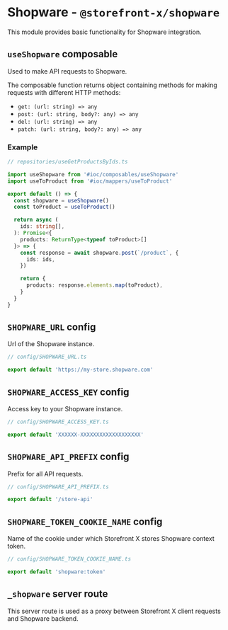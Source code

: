 # Shopware - `@storefront-x/shopware`

This module provides basic functionality for Shopware integration.

## `useShopware` composable

Used to make API requests to Shopware.

The composable function returns object containing methods for making requests with different HTTP methods:

- `get: (url: string) => any`
- `post: (url: string, body?: any) => any`
- `del: (url: string) => any`
- `patch: (url: string, body?: any) => any`

### Example

```ts
// repositories/useGetProductsByIds.ts

import useShopware from '#ioc/composables/useShopware'
import useToProduct from '#ioc/mappers/useToProduct'

export default () => {
  const shopware = useShopware()
  const toProduct = useToProduct()

  return async (
    ids: string[],
  ): Promise<{
    products: ReturnType<typeof toProduct>[]
  }> => {
    const response = await shopware.post(`/product`, {
      ids: ids,
    })

    return {
      products: response.elements.map(toProduct),
    }
  }
}
```

## `SHOPWARE_URL` config

Url of the Shopware instance.

```ts
// config/SHOPWARE_URL.ts

export default 'https://my-store.shopware.com'
```

## `SHOPWARE_ACCESS_KEY` config

Access key to your Shopware instance.

```ts
// config/SHOPWARE_ACCESS_KEY.ts

export default 'XXXXXX-XXXXXXXXXXXXXXXXXXX'
```

## `SHOPWARE_API_PREFIX` config

Prefix for all API requests.

```ts
// config/SHOPWARE_API_PREFIX.ts

export default '/store-api'
```

## `SHOPWARE_TOKEN_COOKIE_NAME` config

Name of the cookie under which Storefront X stores Shopware context token.

```ts
// config/SHOPWARE_TOKEN_COOKIE_NAME.ts

export default 'shopware:token'
```

##

## `_shopware` server route

This server route is used as a proxy between Storefront X client requests and Shopware backend.
